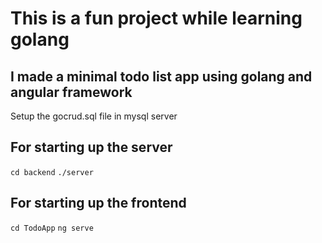 # This is a fun project while learning golang

## I made a minimal todo list app using golang and angular framework


Setup the gocrud.sql file in mysql server

## For starting up the server

`cd backend`
`./server`

## For starting up the frontend

`cd TodoApp`
`ng serve`